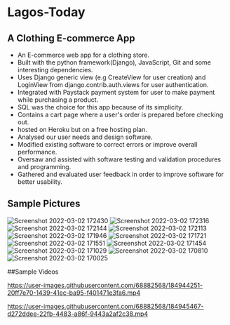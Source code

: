 # Lagos-Today

## A Clothing E-commerce App

- An E-commerce web app for a clothing store. 
- Built with the python framework(Django), JavaScript, Git and some interesting dependencies.
- Uses Django generic view (e.g CreateView for user creation) and LoginView from django.contrib.auth.views for user authentication.
- Integrated with Paystack payment system for user to make payment while purchasing a product. 
- SQL was the choice for this app because of its simplicity. 
- Contains a cart page where a user's order is prepared before checking out. 
- hosted on Heroku but on a free hosting plan.
- Analysed our user needs and design software. 
- Modified existing software to correct errors or improve overall performance. 
- Oversaw and assisted with software testing and validation procedures and programming. 
- Gathered and evaluated user feedback in order to improve software for better usability. 

## Sample Pictures

![Screenshot 2022-03-02 172430](https://user-images.githubusercontent.com/68882568/184948712-8c3213bf-403c-496d-bbd1-6cb8a6eff8cc.png)
![Screenshot 2022-03-02 172316](https://user-images.githubusercontent.com/68882568/184948727-15b587e6-53a4-4c50-a033-5f6766d09c32.png)
![Screenshot 2022-03-02 172144](https://user-images.githubusercontent.com/68882568/184948730-30e9257a-2700-4e4b-a0a7-ae87606e7cd5.png)
![Screenshot 2022-03-02 172113](https://user-images.githubusercontent.com/68882568/184948738-141c23fd-2eb1-4321-9325-86b268d93648.png)
![Screenshot 2022-03-02 171946](https://user-images.githubusercontent.com/68882568/184948747-7eb84f4f-a2a7-43f2-a436-e2cde81720c7.png)
![Screenshot 2022-03-02 171721](https://user-images.githubusercontent.com/68882568/184948754-d2c9d044-ae9e-44ec-8099-befc2d459b6a.png)
![Screenshot 2022-03-02 171551](https://user-images.githubusercontent.com/68882568/184948757-be7f1fcd-998f-4cc6-9b99-9e21696cbe27.png)
![Screenshot 2022-03-02 171454](https://user-images.githubusercontent.com/68882568/184948783-2097802a-09fc-4fc8-bbb1-f06a73a5c762.png)
![Screenshot 2022-03-02 171029](https://user-images.githubusercontent.com/68882568/184948802-4aaec206-bd33-421d-8947-5f2654000845.png)
![Screenshot 2022-03-02 170810](https://user-images.githubusercontent.com/68882568/184948819-da17d251-af1f-49f7-92cd-29dfe33c9b6e.png)
![Screenshot 2022-03-02 170025](https://user-images.githubusercontent.com/68882568/184948842-f268ad29-160e-416d-9ad4-fb2da9271d4d.png)



##Sample Videos

https://user-images.githubusercontent.com/68882568/184944251-20ff7e70-1439-41ec-ba95-f401471e3fa6.mp4


https://user-images.githubusercontent.com/68882568/184945467-d272ddee-22fb-4483-a86f-9443a2af2c38.mp4
